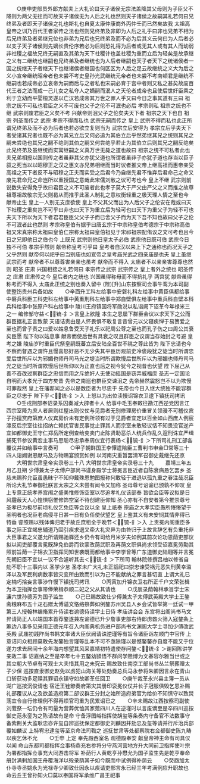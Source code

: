 <!-- { "loadSidebar": true } -->
　　○庚申吏部员外郎方献夫上大礼论曰天子诸侯无宗法盖降其父母则为子臣父不降则为两父无往而可故天子诸侯无为人后之礼也然则天子诸侯之故嗣其礼若何曰兄终弟及者即天子诸侯之礼也斯礼也自夏太康仲康商外丙仲壬而已然矣故我  太祖高皇帝之训乃百代王者家传之法也然则兄终弟及非即为人后之礼乎曰非也兄弟不相为后兄终弟及者弟继兄位也非弟为兄后也兄终弟及而不必为后其义云何曰为人后者必以支子天子诸侯则先嫡长贵伦序若必为后则恐礼得为后者或无其人或有其人而幼弱非社稷之福故兄终无嗣直及其弟为天下社稷计也盖社稷为重而立后为轻矣是故承继之义有二继统也继嗣也兄终弟及者继统也为人后者继嗣也天子者天下之统诸侯者一国之统继天子者继天下也继诸侯者继国也何区区为人后之足云故继统之义大为后之义小宣帝继统昭帝者也未尝不考史皇孙光武继统元帝者也未尝不考南顿君是继统不继嗣也若成帝必立哀帝为嗣而后与之者私也宋嗣必育于宫中者则又私之甚矣故废百代王者之法而成一己儿女之私夺人之嫡嗣而泯人之天伦者成帝也且使后世奸臣乘之利于立幼而平婴桓灵遂以亡汉若成帝其万世之罪人乎又曰今日之事其道有三曰  祖宗之统不可私也君臣之义不可废也父子之伦不可泯也必后  孝宗则私  祖宗之统也不继  武宗则废君臣之义矣不考  兴献帝则泯父子之伦矣夫天下者  祖宗之天下也自  祖宗  列圣而传之  武宗  孝宗不得而私也  武宗无嗣而传之  皇上  武宗不得而私也此正所谓兄终弟及而不必为后者也若必欲立复则当为  武宗立后安得为  孝宗立后乎夫天下者受诸其兄者也既不必为其兄立后又何必追为其伯立后乎然弟继其兄之统则其兄之嗣未尝绝也其兄之嗣不绝则其伯之嗣又何尝绝乎若止为其伯立后则其兄之嗣反绝矣此兄终弟及虽继统而实寓继嗣之义真万世无毙之道也故曰  祖宗之统不可私者此也夫兄弟相授以国则传之者虽非其父亦犹父道也所谓者虽非子亦犹子道也存当以臣子叙之死当以以昭穆正之汉之惠文亦兄弟相继而当时议者推文帝上继高祖而惠帝亲受高祖之天下者反不与昭穆之正夫而实受之后君今乃自继先君不惟弃后君命己之命又废先君命兄之命岂所以重授国之意哉此宋儒刘敝之议可考也今  皇上不继  武宗则前说数失安得免乎故曰君臣之义不可废者此也孝子莫大于严父由严父之义而推之故尊祖尊祖故敬宗无父则曷从而推乎此圣人制礼之意权衡轻重之极天理人情之至也今  献帝止生  皇上一人别无支庶欲使  皇上不父其父而出为人后父子之伦安在哉或曰天下社稷之重矣岂不可乎曰非也曰天下为重立后为轻可也曰天下为重父子为轻不可也夫天下所以为天下者君君臣臣父父子子而已舍父子而为天下吾不知也故曰父子之伦不可泯者此也然则  孝宗称皇伯有据乎曰唐玄宗于中宗称皇伯考德宗于中宗称高伯祖又宋真宗称太祖曰皇伯仁宗称太祖曰皇伯祖见于宋祁祖宗配侑议之文可考也且今日之兄即他日之伯也今  上既兄  武宗则他日皇太子必伯  武宗他日既可伯  武宗今日独不可伯  孝宗乎然则  献帝称皇考可乎曰  皇考者自汉以来上下之通称也而况天子之父乎然则  献帝何以祀乎曰当别庙也如宣帝之皇考庙光武之四亲庙是也夫  皇上虽继  武宗而考  献帝者不以尊尊害亲亲也虽考  献帝而不得入  太庙者不以亲亲害尊尊也然则  昭圣  庄肃  兴国相接之礼若何曰  孝宗传之武宗  武宗传之  皇上者外之统也  昭圣传之  庄肃  庄肃传之今  皇后者内之统也  兴国虽得称母而不得抗礼乎  两宫犹  献帝虽得称考而不得入  太庙此正统之别也奏入留中  (陛)[升]山东按察司佥事牛鸾为本司副使整饬贵州兵备如故
　　○辛酉升工科左给事中安磐礼科左给事中黄臣俱都给事中磐兵科臣工科吏科左给事中黄重刑科左给事中郑自壁俱左给事中重兵科自壁本科兵科给事中张原户科右给事中  陵川王府镇国将军勋涚以私诣阙下诏革今年禄米三之一  编修邹守益＜锍-釒＞言皇上欲隆  本生之恩屡下群臣会议以求天下之公而群臣据礼正言致蒙  天语诘责由是人怀畏惧不敢复言昔曾元以父寝疾惮于易箦爱之至也而曾子责之曰爱以姑息鲁受天子礼乐以祀周公尊之至也而孔子伤之曰周公其衰矣臣愿  陛下勿以姑息事  献帝而使后世有具衰之叹且群臣之议谓当存始封之号避  皇考之嫌  陵庙岁时重臣代祭皇嗣既蕃立后安陆全百世不祧之尊此皆为  陛下忠请也今不察而督遇之谓忤且慢喜怒好恶不无少失其平臣历观前史冷褒段犹之徒当时所谓忠爱后世所斥以为邪媚也师丹司马光之堤当时所谓欺慢后世所斥以为邪媚也师丹司马光之徒当时所谓欺慢后世所仰以为正直也后之视今犹今之视昔也伏望  陛下屈己从善不吝改过察群臣之忠信而用之斥绝奸人无使动摇国是窃弄威福庶  圣志一定国论自明而大孝光于四方矣昔  先帝之南巡也群臣交谏沮之  先帝赫然震怒岂不以为欺慢可罪哉然  皇上在藩邸闻之必以是数臣者为尽忠于  先帝也今日入继大统独不能容群臣之尽忠于  陛下乎＜锍-釒＞入  上怒以为出位渎慢诏锦衣卫逮下镇抚司拷讯
　　○壬戌刑部奉诏录系囚奏减大辟者十人  给事中毛玉奉敕往勘江西逆党因言江西宗室降为庶人者居则红屋出则仪仗与见爵者无别修理房价重冒关领漫不可稽仪宾子孙擅赏府第庶人仪宾房价未有定例所领有过于见爵者宜定以百金如山西庶人例宸濠反后宗室往往招纳亡赖扰官害民事觉止罪其人而宗室未敢轻议恬不知畏没官逆产宜如都御史王守仁郑岳所定例查给变卖门止陈贤助恶杀人统兵作乱久逭刑诛宜严缉捕死节参议黄宏主事马思聪尽忠承奉周仪宜行表杨＜锍-釒＞下所司礼刑工部各覆议并如给事中言奏可
　　○甲子朝鲜国王李憛遣陪臣工曹判书申金□常等三十四人诣阙谢恩献马及方物赐宴颁赏如例  以河南灾重暂罢清军召御史戴继先还京
　　大明世宗肃皇帝实录卷三十八
大明世宗肃皇帝实录卷三十九
　　嘉靖三年五月乙丑朔  少傅兼太子太傅户部尚书谨身殿学士蒋冕言臣近者自陈衰病恳乞罢乡  圣慈未赐矜允臣虽愚昧宁不知仰戴殊恩勉图报称何敢轻于进退以孤九重之眷注哉况臣所论大礼节奉御批朕言太宗之义未尝有闻令又加称  圣母尊号诏谕已颁孰不仰叹  皇上专意正统孝养宫闱之盛美惟修饰空室以尽追孝礼仪该部奉  旨欲会臣等议拟是日风霾蔽天人心惶惧窃惟修饰空室不待创建臣仰知  圣心亦有不自安者第今推崇尊号  圣孝已为极尽前顷礼仪乞免臣等会议以全  皇上祇奉  宗庙之大孝实臣愚所惓惓望于  圣明者也况臣老病侵寻日甚一日有负任使伏望乞  皇上鉴其义有未安悯其情非得已特垂  睿照赐以残体俾归老于故丘庶租全于晚节＜锍-釒＞入  上责冕内阁重臣多事之际正宜竭忠辅道乃固引疾求退又牵大礼灾异为由咎归于上故言辞乞有负重托非大臣事君之义遂允所请赐驰驿还乡仍令有司给月米岁夫如例其前次论功恩荫吏部议拟以闻吏部覆言冕既辞免伯爵而钦蒙改荫武职及再荫文职俱尚求领受诏嘉冕劳勣其照前旨荫一子锦衣卫指挥同知世袭既而都给事中李学曾等广东道御史陆翱等并言冕  先朝旧臣不宜以一议不合遽听其去＜锍-釒＞下所司  翰林院修撰吕柚以修省自劾不职十三事内以  圣学少怠  圣孝未广大礼未正謟祀曰崇忠谏受祸元恶失刑黄幸滥泽以及军民利病数事皆灾变所由致而引以为己不能献纳之罪言甚切直  上谓大礼已定楠巧拾妄言事涉忤慢下镇抚司拷讯
　　○丙寅加升锦衣卫右所正千户文荣张楫为本卫指挥佥事带俸荣楫恭顺二妃之父从其请也
　　○戊辰录荫翰林承旨学士宋濂六世孙德芳为国子监生
　　○己巳赐故致仕少傅兼太子太傅武英殿大学士王鏊斋粮麻布五十疋石赠太傅谥文恪络祭葬如例鏊苏州吴县人乡会试皆举第一廷试一甲第三人授翰林编脩累升侍读右谕德侍读学士日侍  孝庙讲会会  东宫将出阁尚书马文昇请简正人以端国本首荐鏊遂兼左谕德已升少詹事吏部右侍郎虏酋火筛入寇鏊条上筹边八事多见采用正德元年召入内阁典机务进户部尚书文渊阁大学士寻加少傅改武英殿  武庙初践阼尚书韩文率诸大臣伏阙请诛逆瑾等有旨令诸臣诣左顺门中官传  上意诘问众相顾莫敢先发鏊独言瑾等乱本不可不亟除瑾以是憾鏊鏊亦自度不能又于位遂力求去居间十余年海内想望其风采嘉靖初特遣使存问鏊＜锍-釒＞谢回陈讲学亲政二事  诏嘉纳之至是卒年七十五鏊幼頴悟不群问学赡博为文春容尔雅当世或之其立朝大节卓有可观士大夫惜其用之未究云  赐故致仕南京工部尚书丛兰祭葬赠太子少保  巡按直隶御史赵免以虏犯山海关等处劾奏总兵马永参将朱卿因言永在青山口斩获功多足赎其罪诏永镇守如故卿革任回卫
　　○庚午裁革永兴县主簿一员从湖广巡按沉俊请也  宿迁王铨鎀奏府第灾其册印衮冕仪仗并长子冠服俱毁乞恩补赐礼部覆议从之及欲盖造府第二部议群王分封之始所造府弟官为给价不知慎守以致焚荡宜令自行修理例不得再烦官司重为民累诏已之
　　○辛未赐故江西按察司副使刘菃祭一坛仍令有司量为营葬优恤其家菃四川人在逆墐时以言废谪至是卒四川巡按御史范永銮为之陈请故有是命  守备浮图峪指挥使胡玺等条奏内守备官不法数事守备紫荆关大监耿忠亦许玺自辨巡抚保定都御史刘麟因并劾忠及玺等请并行斥治兵部覆如麟议  上特宥忠逮玺等至京命法司鞫之  巡抚甘肃等处都察院右佥都御史陈九畴以疾乞休不允
　　○壬申  上定  奉先殿西室名  观德殿奉安  献皇帝神主命有司具仪以闻  命山东都司都指挥佥事杨鼎充右参将分守燕河营地方升大同前卫指挥使叶宗为署都指挥佥事充大同游击将军  补荫行人黄乾亨孙懋允为国子监生先是乾亨奉命册封满剌加国王舟覆海洋以殁录荫其子如今既而中试例得补荫云
　　○癸酉加太仆寺寺丞姚永为光禄寺少卿致仕因永以疾请吏部言永已经三年考满例应升职故也  命云丘王曾孙知火□莫以奉国将军承维广昌王祀事
